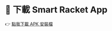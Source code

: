 # 📱 下載 Smart Racket App

👉 [點我下載 APK 安裝檔](https://github.com/lty-02/IOT-app_release/releases/download/v1.0.1/SmartRacket_v1.0.1.apk)
